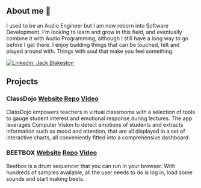 ## About me 👋

I used to be an Audio Engineer but I am now reborn into Software Development. I'm looking to learn and grow in this field, and eventually combine it with Audio Programming, although I still have a long way to go before I get there. I enjoy building things that can be touched, felt and played around with. Things with soul that make you feel something.

[![Linkedin: Jack Blakeston](https://img.shields.io/badge/-Jack_Blakeston-blue?style=flat-square&logo=Linkedin&logoColor=white&link=https://www.linkedin.com/in/jack-blakeston/)](https://www.linkedin.com/in/jack-blakeston/)


## Projects 

### ClassDojo  [Website](www.staging.classdojo.ninja) [Repo](https://github.com/class-dojo) [Video](https://youtu.be/bhY3u7Vx_6A)
ClassDojo empowers teachers in virtual classrooms with a selection of tools to gauge student interest and emotional response during lectures. The app leverages Computer Vision to detect emotions of students and extracts information such as mood and attention, that are all displayed in a set of interactive charts, all conveniently fitted into a comprehensive dashboard.

### BEETBOX  [Website](https://beetbox.netlify.app/) [Repo](https://github.com/JackBlakeston/BEETBOX) [Video](https://www.youtube.com/watch?v=e780VrMg_1k&ab_channel=JackBlakeston)
Beetbox is a drum sequencer that you can run in your browser. With hundreds of samples available, all the user needs to do is log in, load some sounds and start making beets.
